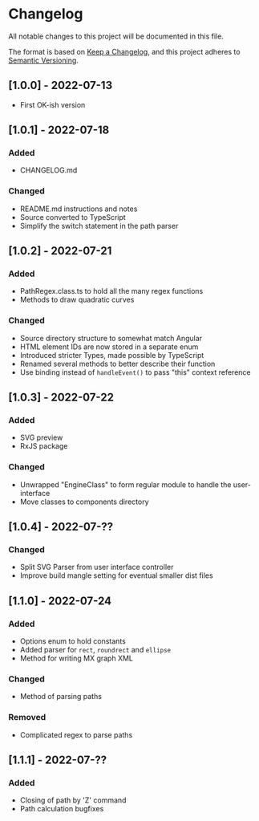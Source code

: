 # Changelog

All notable changes to this project will be documented in this file.

The format is based on [Keep a Changelog](https://keepachangelog.com/en/1.0.0/),
and this project adheres to [Semantic Versioning](https://semver.org/spec/v2.0.0.html).

## [1.0.0] - 2022-07-13
- First OK-ish version

## [1.0.1] - 2022-07-18
### Added
- CHANGELOG.md

### Changed
- README.md instructions and notes
- Source converted to TypeScript
- Simplify the switch statement in the path parser

## [1.0.2] - 2022-07-21
### Added
- PathRegex.class.ts to hold all the many regex functions
- Methods to draw quadratic curves

### Changed
- Source directory structure to somewhat match Angular
- HTML element IDs are now stored in a separate enum
- Introduced stricter Types, made possible by TypeScript
- Renamed several methods to better describe their function
- Use binding instead of `handleEvent()` to pass "this" context reference

## [1.0.3] - 2022-07-22
### Added
- SVG preview
- RxJS package

### Changed
- Unwrapped "EngineClass" to form regular module to handle the user-interface
- Move classes to components directory

## [1.0.4] - 2022-07-??
### Changed
- Split SVG Parser from user interface controller 
- Improve build mangle setting for eventual smaller dist files

## [1.1.0] - 2022-07-24
### Added
- Options enum to hold constants
- Added parser for `rect`, `roundrect` and `ellipse`
- Method for writing MX graph XML

### Changed
- Method of parsing paths

### Removed
- Complicated regex to parse paths

## [1.1.1] - 2022-07-??
### Added
- Closing of path by 'Z' command
- Path calculation bugfixes
